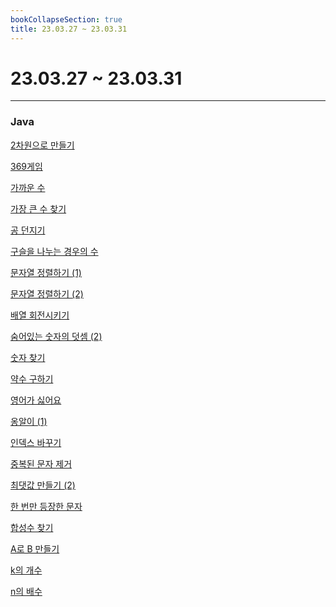 ```yaml
---
bookCollapseSection: true
title: 23.03.27 ~ 23.03.31
---
```

# 23.03.27 ~ 23.03.31
---
### Java

[2차원으로 만들기](Coding%20Test/23.03/5주차/2차원으로%20만들기.md)

[369게임](Coding%20Test/23.03/5주차/369게임.md)

[가까운 수](Coding%20Test/23.03/5주차/가까운%20수.md)

[가장 큰 수 찾기](Coding%20Test/23.03/5주차/가장%20큰%20수%20찾기.md)

[공 던지기](Coding%20Test/23.03/5주차/공%20던지기.md)

[구슬을 나누는 경우의 수](Coding%20Test/23.03/5주차/구슬을%20나누는%20경우의%20수.md)

[문자열 정렬하기 (1)](Coding%20Test/23.03/5주차/문자열%20정렬하기%20(1).md)

[문자열 정렬하기 (2)](Coding%20Test/23.03/5주차/문자열%20정렬하기%20(2).md)

[배열 회전시키기](Coding%20Test/23.03/5주차/배열%20회전시키기.md)

[숨어있는 숫자의 덧셈 (2)](Coding%20Test/23.03/5주차/숨어있는%20숫자의%20덧셈%20(2).md)

[숫자 찾기](Coding%20Test/23.03/5주차/숫자%20찾기.md)

[약수 구하기](Coding%20Test/23.03/5주차/약수%20구하기.md)

[영어가 싫어요](Coding%20Test/23.03/5주차/영어가%20싫어요.md)

[옹알이 (1)](Coding%20Test/23.03/5주차/옹알이%20(1).md)

[인덱스 바꾸기](Coding%20Test/23.03/5주차/인덱스%20바꾸기.md)

[중복된 문자 제거](Coding%20Test/23.03/5주차/중복된%20문자%20제거.md)

[최댓값 만들기 (2)](Coding%20Test/23.03/5주차/최댓값%20만들기%20(2).md)

[한 번만 등장한 문자](Coding%20Test/23.03/5주차/한%20번만%20등장한%20문자.md)

[합성수 찾기](Coding%20Test/23.03/5주차/합성수%20찾기.md)

[A로 B 만들기](Coding%20Test/23.03/5주차/A로%20B%20만들기.md)

[k의 개수](Coding%20Test/23.03/5주차/k의%20개수.md)

[n의 배수](Coding%20Test/23.03/5주차/n의%20배수.md)